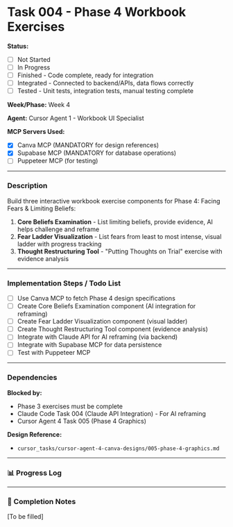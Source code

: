 # Task 004 - Phase 4 Workbook Exercises

**Status:** 
- [ ] Not Started
- [ ] In Progress
- [ ] Finished - Code complete, ready for integration
- [ ] Integrated - Connected to backend/APIs, data flows correctly
- [ ] Tested - Unit tests, integration tests, manual testing complete

**Week/Phase:** Week 4

**Agent:** Cursor Agent 1 - Workbook UI Specialist

**MCP Servers Used:**
- [X] Canva MCP (MANDATORY for design references)
- [X] Supabase MCP (MANDATORY for database operations)
- [ ] Puppeteer MCP (for testing)

---

### Description

Build three interactive workbook exercise components for Phase 4: Facing Fears & Limiting Beliefs:
1. **Core Beliefs Examination** - List limiting beliefs, provide evidence, AI helps challenge and reframe
2. **Fear Ladder Visualization** - List fears from least to most intense, visual ladder with progress tracking
3. **Thought Restructuring Tool** - "Putting Thoughts on Trial" exercise with evidence analysis

---

### Implementation Steps / Todo List

- [ ] Use Canva MCP to fetch Phase 4 design specifications
- [ ] Create Core Beliefs Examination component (AI integration for reframing)
- [ ] Create Fear Ladder Visualization component (visual ladder)
- [ ] Create Thought Restructuring Tool component (evidence analysis)
- [ ] Integrate with Claude API for AI reframing (via backend)
- [ ] Integrate with Supabase MCP for data persistence
- [ ] Test with Puppeteer MCP

---

### Dependencies

**Blocked by:**
- Phase 3 exercises must be complete
- Claude Code Task 004 (Claude API Integration) - For AI reframing
- Cursor Agent 4 Task 005 (Phase 4 Graphics)

**Design Reference:**
- `cursor_tasks/cursor-agent-4-canva-designs/005-phase-4-graphics.md`

---

### 📊 Progress Log

---

### 🏁 Completion Notes

[To be filled]

